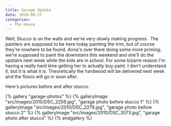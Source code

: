 ```yaml
---
title: Garage Update
date: 2010-08-27
categories: 
  - The House
---
```


Well, Stucco is on the walls and we're very slowly making progress.  The painters are supposed to be here today painting the trim, but of course they're nowhere to be found. Anna's over there doing some more priming; we're supposed to paint the downstairs this weekend and she'll do the upstairs next week while the kids are in school. For some bizarre reason I'm having a really hard time getting her to actually buy paint. I don't understand it, but it is what it is. Theoretically the hardwood will be delivered next week and the floors will go in soon after.

Here's pictures before and after stucco.

{% gallery "garage-photos" %}
{% galleryImage "src/images/2010/DSC_2256.jpg", "garage photo before stucco 1" %}
{% galleryImage "src/images/2010/DSC_2279.jpg", "garage photo before stucco 2" %}
{% galleryImage "src/images/2010/DSC_3073.jpg", "garage photo after stucco" %}
{% endgallery %}
